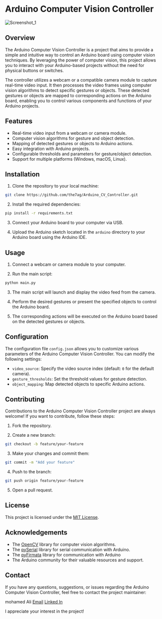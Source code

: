 # Arduino Computer Vision Controller

![Screenshot_1](https://github.com/the7ag/Arduino_CV_Controller/assets/95578914/ea1807de-ada8-4bad-9771-dde20b7a9774)

## Overview

The Arduino Computer Vision Controller is a project that aims to provide a simple and intuitive way to control an Arduino board using computer vision techniques. By leveraging the power of computer vision, this project allows you to interact with your Arduino-based projects without the need for physical buttons or switches.

The controller utilizes a webcam or a compatible camera module to capture real-time video input. It then processes the video frames using computer vision algorithms to detect specific gestures or objects. These detected gestures or objects are mapped to corresponding actions on the Arduino board, enabling you to control various components and functions of your Arduino projects.

## Features

- Real-time video input from a webcam or camera module.
- Computer vision algorithms for gesture and object detection.
- Mapping of detected gestures or objects to Arduino actions.
- Easy integration with Arduino projects.
- Configurable thresholds and parameters for gesture/object detection.
- Support for multiple platforms (Windows, macOS, Linux).

## Installation

1. Clone the repository to your local machine:

```bash
git clone https://github.com/the7ag/Arduino_CV_Controller.git
```

2. Install the required dependencies:

```bash
pip install -r requirements.txt
```

3. Connect your Arduino board to your computer via USB.

4. Upload the Arduino sketch located in the `arduino` directory to your Arduino board using the Arduino IDE.

## Usage

1. Connect a webcam or camera module to your computer.

2. Run the main script:

```bash
python main.py
```

3. The main script will launch and display the video feed from the camera.

4. Perform the desired gestures or present the specified objects to control the Arduino board.

5. The corresponding actions will be executed on the Arduino board based on the detected gestures or objects.

## Configuration

The configuration file `config.json` allows you to customize various parameters of the Arduino Computer Vision Controller. You can modify the following settings:

- `video_source`: Specify the video source index (default: `0` for the default camera).
- `gesture_thresholds`: Set the threshold values for gesture detection.
- `object_mapping`: Map detected objects to specific Arduino actions.

## Contributing

Contributions to the Arduino Computer Vision Controller project are always welcome! If you want to contribute, follow these steps:

1. Fork the repository.

2. Create a new branch:

```bash
git checkout -b feature/your-feature
```

3. Make your changes and commit them:

```bash
git commit -m "Add your feature"
```

4. Push to the branch:

```bash
git push origin feature/your-feature
```

5. Open a pull request.

## License

This project is licensed under the [MIT License](LICENSE).

## Acknowledgements

- The [OpenCV](https://opencv.org/) library for computer vision algorithms.
- The [pySerial](https://github.com/pyserial/pyserial) library for serial communication with Arduino.
- The [pyFirmata](https://pypi.org/project/pyFirmata/) library for communication with Arduino
- The Arduino community for their valuable resources and support.

## Contact

If you have any questions, suggestions, or issues regarding the Arduino Computer Vision Controller, feel free to contact the project maintainer:

mohamed Ali
[Email](the7ag22477@gmail.com)
[Linked In](https://www.linkedin.com/in/mohamedali123/)

I appreciate your interest in the project!
